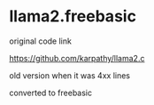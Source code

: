 # llama2.freebasic

original code link

https://github.com/karpathy/llama2.c

old version when it was 4xx lines

converted to freebasic
